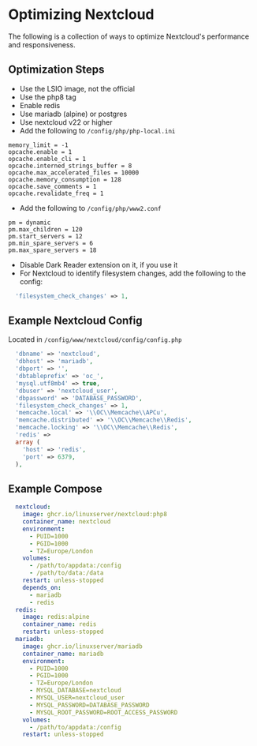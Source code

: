 # Optimizing Nextcloud

The following is a collection of ways to optimize Nextcloud's performance and responsiveness.

## Optimization Steps

- Use the LSIO image, not the official
- Use the php8 tag
- Enable redis
- Use mariadb (alpine) or postgres
- Use nextcloud v22 or higher
- Add the following to `/config/php/php-local.ini`

```
memory_limit = -1
opcache.enable = 1
opcache.enable_cli = 1
opcache.interned_strings_buffer = 8
opcache.max_accelerated_files = 10000
opcache.memory_consumption = 128
opcache.save_comments = 1
opcache.revalidate_freq = 1
```

- Add the following to `/config/php/www2.conf`
```
pm = dynamic
pm.max_children = 120
pm.start_servers = 12
pm.min_spare_servers = 6
pm.max_spare_servers = 18
```
- Disable Dark Reader extension on it, if you use it
- For Nextcloud to identify filesystem changes, add the following to the config:
```PHP
  'filesystem_check_changes' => 1,
```


## Example Nextcloud Config
Located in `/config/www/nextcloud/config/config.php`
```PHP
  'dbname' => 'nextcloud',
  'dbhost' => 'mariadb',
  'dbport' => '',
  'dbtableprefix' => 'oc_',
  'mysql.utf8mb4' => true,
  'dbuser' => 'nextcloud_user',
  'dbpassword' => 'DATABASE_PASSWORD',
  'filesystem_check_changes' => 1,
  'memcache.local' => '\\OC\\Memcache\\APCu',
  'memcache.distributed' => '\\OC\\Memcache\\Redis',
  'memcache.locking' => '\\OC\\Memcache\\Redis',
  'redis' => 
  array (
    'host' => 'redis',
    'port' => 6379,
  ),
```

## Example Compose
```Yaml
  nextcloud:
    image: ghcr.io/linuxserver/nextcloud:php8
    container_name: nextcloud
    environment:
      - PUID=1000
      - PGID=1000
      - TZ=Europe/London
    volumes:
      - /path/to/appdata:/config
      - /path/to/data:/data
    restart: unless-stopped
    depends_on:
      - mariadb
      - redis
  redis:
    image: redis:alpine
    container_name: redis
    restart: unless-stopped
  mariadb:
    image: ghcr.io/linuxserver/mariadb
    container_name: mariadb
    environment:
      - PUID=1000
      - PGID=1000
      - TZ=Europe/London
      - MYSQL_DATABASE=nextcloud
      - MYSQL_USER=nextcloud_user
      - MYSQL_PASSWORD=DATABASE_PASSWORD
      - MYSQL_ROOT_PASSWORD=ROOT_ACCESS_PASSWORD
    volumes:
      - /path/to/appdata:/config
    restart: unless-stopped
```
